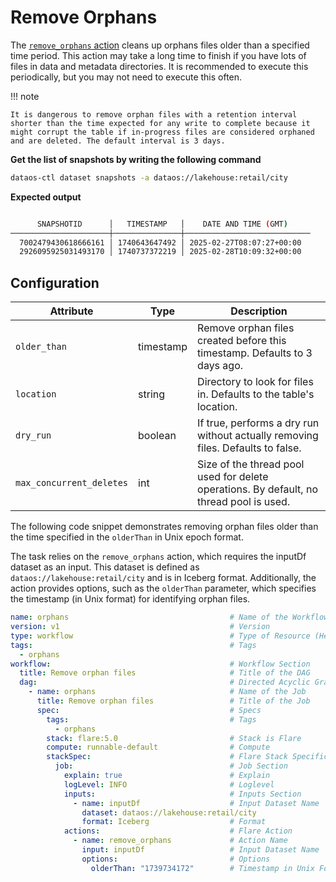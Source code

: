 # Remove Orphans

The [`remove_orphans` action](/resources/stacks/flare/configurations/#remove_orphans) cleans up orphans files older than a specified time period. This action may take a long time to finish if you have lots of files in data and metadata directories. It is recommended to execute this periodically, but you may not need to execute this often. 

!!! note 

    It is dangerous to remove orphan files with a retention interval shorter than the time expected for any write to complete because it might corrupt the table if in-progress files are considered orphaned and are deleted. The default interval is 3 days.

**Get the list of snapshots by writing the following command**

```bash
dataos-ctl dataset snapshots -a dataos://lakehouse:retail/city
```

**Expected output**

```bash

      SNAPSHOTID      │   TIMESTAMP   │    DATE AND TIME (GMT)     
──────────────────────┼───────────────┼────────────────────────────
  7002479430618666161 │ 1740643647492 │ 2025-02-27T08:07:27+00:00  
  2926095925031493170 │ 1740737372219 │ 2025-02-28T10:09:32+00:00  
```

## Configuration

| Attribute               | Type      | Description |
|-------------------------|-----------|-------------|
| `older_than`              | timestamp | Remove orphan files created before this timestamp. Defaults to 3 days ago. |
| `location`                | string    | Directory to look for files in. Defaults to the table's location. |
| `dry_run`                 | boolean   | If true, performs a dry run without actually removing files. Defaults to false. |
| `max_concurrent_deletes`  | int       | Size of the thread pool used for delete operations. By default, no thread pool is used. |


<!-- actions:
- name: remove_orphans
  input: input
  options:
    dryRun: true
    olderThanTimestamp: '2024-01-18 09:00:00.000'
    olderThanMillis: '1705599997318'
    location: 'path-to-file'
    maxConcurrentDeletes: 2 -->


The following code snippet demonstrates removing orphan files older than the time specified in the `olderThan` in Unix epoch format.

The task relies on the `remove_orphans` action, which requires the inputDf dataset as an input. This dataset is defined as `dataos://lakehouse:retail/city` and is in Iceberg format. Additionally, the action provides options, such as the `olderThan` parameter, which specifies the timestamp (in Unix format) for identifying orphan files.

```yaml
name: orphans                                    # Name of the Workflow
version: v1                                      # Version
type: workflow                                   # Type of Resource (Here its workflow)
tags:                                            # Tags
  - orphans
workflow:                                        # Workflow Section
  title: Remove orphan files                     # Title of the DAG
  dag:                                           # Directed Acyclic Graph (DAG)
    - name: orphans                              # Name of the Job
      title: Remove orphan files                 # Title of the Job
      spec:                                      # Specs
        tags:                                    # Tags
          - orphans
        stack: flare:5.0                         # Stack is Flare
        compute: runnable-default                # Compute
        stackSpec:                               # Flare Stack Specific Section
          job:                                   # Job Section
            explain: true                        # Explain
            logLevel: INFO                       # Loglevel
            inputs:                              # Inputs Section
              - name: inputDf                    # Input Dataset Name
                dataset: dataos://lakehouse:retail/city                # Input UDL
                format: Iceberg                  # Format
            actions:                             # Flare Action
              - name: remove_orphans             # Action Name
                input: inputDf                   # Input Dataset Name
                options:                         # Options
                  olderThan: "1739734172"        # Timestamp in Unix Format

```
